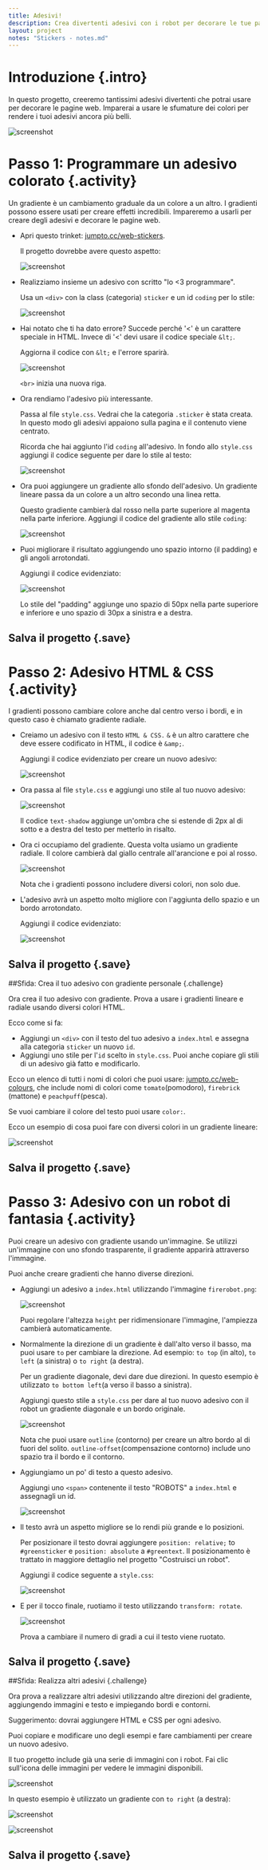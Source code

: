 ```yaml
---
title: Adesivi!
description: Crea divertenti adesivi con i robot per decorare le tue pagine web.  
layout: project
notes: "Stickers - notes.md"
---
```


# Introduzione {.intro}

In questo progetto, creeremo tantissimi adesivi divertenti che potrai usare per decorare le pagine web. Imparerai a usare le sfumature dei colori per rendere i tuoi adesivi ancora più belli. 

![screenshot](images/stickers-finished.png)

# Passo 1: Programmare un adesivo colorato {.activity}

Un gradiente è un cambiamento graduale da un colore a un altro. I gradienti possono essere usati per creare effetti incredibili. Impareremo a usarli per creare degli adesivi e decorare le pagine web. 

+ Apri questo trinket: <a href="http://jumpto.cc/web-stickers" target="_blank">jumpto.cc/web-stickers</a>. 

	Il progetto dovrebbe avere questo aspetto:

	![screenshot](images/stickers-starter.png)

+ Realizziamo insieme un adesivo con scritto "Io <3 programmare". 

	Usa un `<div>` con la class (categoria) `sticker` e un id `coding` per lo stile: 

	![screenshot](images/stickers-coding-error.png)


+ Hai notato che ti ha dato errore? Succede perché '<' è un carattere speciale in HTML. Invece di '<' devi usare il codice speciale `&lt;`. 

	Aggiorna il codice con `&lt;` e l'errore sparirà. 

	![screenshot](images/stickers-coding-fixed.png)

	`<br>` inizia una nuova riga. 

+ Ora rendiamo l'adesivo più interessante. 

	Passa al file `style.css`. Vedrai che la categoria `.sticker` è stata creata. In questo modo gli adesivi appaiono sulla pagina e il contenuto viene centrato. 

	Ricorda che hai aggiunto l'id `coding` all'adesivo. In fondo allo `style.css` aggiungi il codice seguente per dare lo stile al testo:

	![screenshot](images/stickers-coding-font.png)

+ Ora puoi aggiungere un gradiente allo sfondo dell'adesivo. Un gradiente lineare passa da un colore a un altro secondo una linea retta.

	Questo gradiente cambierà dal rosso nella parte superiore al magenta nella parte inferiore. Aggiungi il codice del gradiente allo stile `coding`:

	![screenshot](images/stickers-coding-gradient.png)

+ Puoi migliorare il risultato aggiungendo uno spazio intorno (il padding) e gli angoli arrotondati. 

	Aggiungi il codice evidenziato:

	![screenshot](images/stickers-coding-padding.png)

	Lo stile del "padding" aggiunge uno spazio di 50px nella parte superiore e inferiore e uno spazio di 30px a sinistra e a destra. 


## Salva il progetto {.save}

# Passo 2: Adesivo HTML & CSS {.activity}

I gradienti possono cambiare colore anche dal centro verso i bordi, e in questo caso è chiamato gradiente radiale. 

+ Creiamo un adesivo con il testo `HTML & CSS.` `&` è un altro carattere che deve essere codificato in HTML, il codice è `&amp;`.

	Aggiungi il codice evidenziato per creare un nuovo adesivo: 

	![screenshot](images/stickers-web-html.png)

+ Ora passa al file `style.css` e aggiungi uno stile al tuo nuovo adesivo:

	![screenshot](images/stickers-web-font.png)

	Il codice `text-shadow` aggiunge un'ombra che si estende di 2px al di sotto e a destra del testo per metterlo in risalto. 

+ Ora ci occupiamo del gradiente. Questa volta usiamo un gradiente radiale. Il colore cambierà dal giallo centrale all'arancione e poi al rosso. 

	![screenshot](images/stickers-web-gradient.png)

	Nota che i gradienti possono includere diversi colori, non solo due. 

+ L'adesivo avrà un aspetto molto migliore con l'aggiunta dello spazio e un bordo arrotondato. 

	Aggiungi il codice evidenziato:

	![screenshot](images/stickers-web-padding.png)


## Salva il progetto {.save}

##Sfida: Crea il tuo adesivo con gradiente personale {.challenge}

Ora crea il tuo adesivo con gradiente. Prova a usare i gradienti lineare e radiale usando diversi colori HTML. 

Ecco come si fa:

+ Aggiungi un `<div>` con il testo del tuo adesivo a `index.html` e assegna alla categoria `sticker` un nuovo `id`.
+ Aggiungi uno stile per l'`id` scelto in `style.css`. Puoi anche copiare gli stili di un adesivo già fatto e modificarlo. 

Ecco un elenco di tutti i nomi di colori che puoi usare: [jumpto.cc/web-colours](http://jumpto.cc/web-colours), che include nomi di colori come `tomato`(pomodoro), `firebrick` (mattone) e `peachpuff`(pesca).

Se vuoi cambiare il colore del testo puoi usare `color:`.

Ecco un esempio di cosa puoi fare con diversi colori in un gradiente lineare:

![screenshot](images/stickers-save-robots.png)

## Salva il progetto {.save}

# Passo 3: Adesivo con un robot di fantasia {.activity}

Puoi creare un adesivo con gradiente usando un'immagine. Se utilizzi un'immagine con uno sfondo trasparente, il gradiente apparirà attraverso l'immagine. 

Puoi anche creare gradienti che hanno diverse direzioni. 

+ Aggiungi un adesivo a `index.html` utilizzando l'immagine `firerobot.png`:

	![screenshot](images/stickers-fire-html.png)

	Puoi regolare l'altezza `height` per ridimensionare l'immagine, l'ampiezza cambierà automaticamente. 

+ Normalmente la direzione di un gradiente è dall'alto verso il basso, ma puoi usare `to` per cambiare la direzione. Ad esempio: `to top` (in alto), `to left` (a sinistra) o `to right` (a destra).

	Per un gradiente diagonale, devi dare due direzioni. In questo esempio è utilizzato `to bottom left`(a verso il basso a sinistra).

	Aggiungi questo stile a `style.css` per dare al tuo nuovo adesivo con il robot un gradiente diagonale e un bordo originale.

	![screenshot](images/stickers-fire-gradient.png)

	Nota che puoi usare `outline` (contorno) per creare un altro bordo al di fuori del solito. 
	`outline-offset`(compensazione contorno) include uno spazio tra il bordo e il contorno. 

+ Aggiungiamo un po' di testo a questo adesivo. 

	Aggiungi uno `<span>` contenente il testo "ROBOTS" a `index.html` e assegnagli un id.  

	![screenshot](images/stickers-fire-span.png)

+ Il testo avrà un aspetto migliore se lo rendi più grande e lo posizioni. 

	Per posizionare il testo dovrai aggiungere `position: relative;` to `#greensticker` e `position: absolute` a `#greentext`. Il posizionamento è trattato in maggiore dettaglio nel progetto "Costruisci un robot". 

	Aggiungi il codice seguente a `style.css`:

	![screenshot](images/stickers-fire-text-style.png)

+ E per il tocco finale, ruotiamo il testo utilizzando `transform: rotate`.

	![screenshot](images/stickers-fire-rotate.png)

	Prova a cambiare il numero di gradi a cui il testo viene ruotato. 


## Salva il progetto {.save}

##Sfida: Realizza altri adesivi {.challenge}

Ora prova a realizzare altri adesivi utilizzando altre direzioni del gradiente, aggiungendo immagini e testo e impiegando bordi e contorni. 

Suggerimento: dovrai aggiungere HTML e CSS per ogni adesivo. 

Puoi copiare e modificare uno degli esempi e fare cambiamenti per creare un nuovo adesivo. 

Il tuo progetto include già una serie di immagini con i robot. Fai clic sull'icona delle immagini per vedere le immagini disponibili. 

![screenshot](images/stickers-images.png)

In questo esempio è utilizzato un gradiente con `to right` (a destra):

![screenshot](images/stickers-green-html.png)

![screenshot](images/stickers-green-style.png)

## Salva il progetto {.save}
